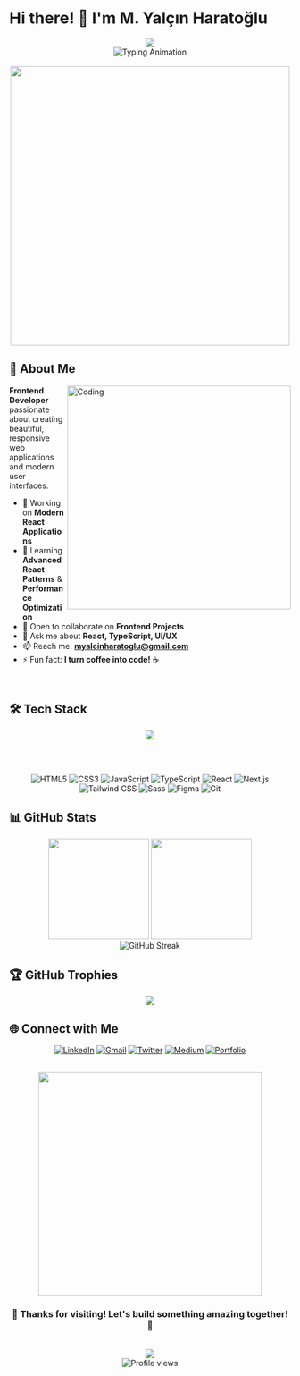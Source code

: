 # Hi there! 👋 I'm M. Yalçın Haratoğlu

<div align="center">
  <img src="https://capsule-render.vercel.app/api?type=waving&color=gradient&customColorList=6,11,20&height=200&section=header&text=Frontend%20Developer&fontSize=50&fontColor=fff&animation=fadeIn&fontAlignY=38&desc=Creating%20Digital%20Experiences&descAlignY=55&descSize=18"/>
</div>

<div align="center">
  <img src="https://readme-typing-svg.herokuapp.com?font=Fira+Code&size=28&duration=3000&pause=1000&color=6366F1&center=true&vCenter=true&width=600&lines=React+Developer+%E2%9A%A1;JavaScript+Enthusiast+%F0%9F%94%A5;Building+Amazing+Apps+%F0%9F%9A%80" alt="Typing Animation" />
</div>

<br>

<div align="center">
  <img src="https://user-images.githubusercontent.com/74038190/225813708-98b745f2-7d22-48cf-9150-083f1b00d6c9.gif" width="500">
</div>

## 🚀 About Me

<img align="right" alt="Coding" width="400" src="https://cdn.dribbble.com/users/1162077/screenshots/3848914/programmer.gif">

**Frontend Developer** passionate about creating beautiful, responsive web applications and modern user interfaces.

- 🔭 Working on **Modern React Applications**
- 🌱 Learning **Advanced React Patterns** & **Performance Optimization**
- 👯 Open to collaborate on **Frontend Projects**
- 💬 Ask me about **React, TypeScript, UI/UX**
- 📫 Reach me: **myalcinharatoglu@gmail.com**
- ⚡ Fun fact: **I turn coffee into code!** ☕

<br clear="both">

## 🛠️ Tech Stack

<div align="center">

<img src="https://skillicons.dev/icons?i=html,css,js,ts,react,nextjs,sass,tailwind,figma,git&theme=dark" />

<br><br>

![HTML5](https://img.shields.io/badge/HTML5-E34F26?style=for-the-badge&logo=html5&logoColor=white)
![CSS3](https://img.shields.io/badge/CSS3-1572B6?style=for-the-badge&logo=css3&logoColor=white)
![JavaScript](https://img.shields.io/badge/JavaScript-F7DF1E?style=for-the-badge&logo=javascript&logoColor=black)
![TypeScript](https://img.shields.io/badge/TypeScript-007ACC?style=for-the-badge&logo=typescript&logoColor=white)
![React](https://img.shields.io/badge/React-20232A?style=for-the-badge&logo=react&logoColor=61DAFB)
![Next.js](https://img.shields.io/badge/Next.js-000000?style=for-the-badge&logo=next.js&logoColor=white)
![Tailwind CSS](https://img.shields.io/badge/Tailwind_CSS-38B2AC?style=for-the-badge&logo=tailwind-css&logoColor=white)
![Sass](https://img.shields.io/badge/Sass-CC6699?style=for-the-badge&logo=sass&logoColor=white)
![Figma](https://img.shields.io/badge/Figma-F24E1E?style=for-the-badge&logo=figma&logoColor=white)
![Git](https://img.shields.io/badge/Git-F05032?style=for-the-badge&logo=git&logoColor=white)

</div>

## 📊 GitHub Stats

<div align="center">
  <img height="180em" src="https://github-readme-stats.vercel.app/api?username=yalcinHaratoglu&show_icons=true&theme=tokyonight&include_all_commits=true&count_private=true"/>
  <img height="180em" src="https://github-readme-stats.vercel.app/api/top-langs/?username=yalcinHaratoglu&layout=compact&langs_count=7&theme=tokyonight"/>
</div>

<div align="center">
  <img src="https://github-readme-streak-stats.herokuapp.com/?user=yalcinHaratoglu&theme=tokyonight" alt="GitHub Streak" />
</div>

## 🏆 GitHub Trophies

<div align="center">
  <img src="https://github-profile-trophy.vercel.app/?username=yalcinHaratoglu&theme=tokyonight&no-frame=false&no-bg=false&margin-w=4&column=7" />
</div>

## 🌐 Connect with Me

<div align="center">
  
[![LinkedIn](https://img.shields.io/badge/LinkedIn-0077B5?style=for-the-badge&logo=linkedin&logoColor=white)](https://www.linkedin.com/in/myalcinharatoglu/)
[![Gmail](https://img.shields.io/badge/Gmail-D14836?style=for-the-badge&logo=gmail&logoColor=white)](mailto:myalcinharatoglu@gmail.com)
[![Twitter](https://img.shields.io/badge/Twitter-1DA1F2?style=for-the-badge&logo=twitter&logoColor=white)](https://twitter.com/m_yalcin_hrt)
[![Medium](https://img.shields.io/badge/Medium-12100E?style=for-the-badge&logo=medium&logoColor=white)](https://medium.com/@yalcinharat)
[![Portfolio](https://img.shields.io/badge/Portfolio-FF5722?style=for-the-badge&logo=todoist&logoColor=white)](https://github.com/yalcinHaratoglu)

</div>

<br>

<div align="center">
  <img src="https://user-images.githubusercontent.com/74038190/212284158-e840e285-664b-44d7-b79b-e264b5e54825.gif" width="400">
</div>

<div align="center">
  
### 💙 Thanks for visiting! Let's build something amazing together! 🚀

</div>

<br>

<div align="center">
  <img src="https://capsule-render.vercel.app/api?type=waving&color=gradient&customColorList=6,11,20&height=100&section=footer&reversal=true"/>
</div>

<div align="center">
  <img src="https://komarev.com/ghpvc/?username=yalcinHaratoglu&label=Profile%20views&color=6366F1&style=for-the-badge" alt="Profile views" />
</div>
